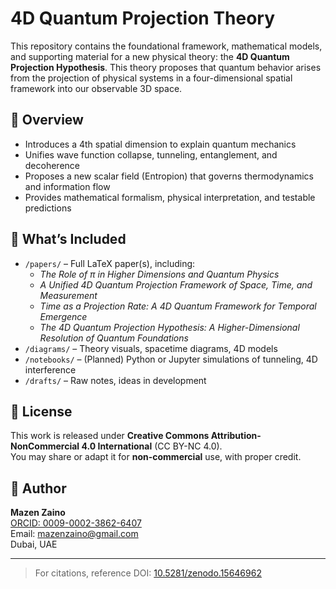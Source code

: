 # 4D Quantum Projection Theory

This repository contains the foundational framework, mathematical models, and supporting material for a new physical theory: the **4D Quantum Projection Hypothesis**. This theory proposes that quantum behavior arises from the projection of physical systems in a four-dimensional spatial framework into our observable 3D space.

## 🔬 Overview

- Introduces a 4th spatial dimension to explain quantum mechanics
- Unifies wave function collapse, tunneling, entanglement, and decoherence
- Proposes a new scalar field (Entropion) that governs thermodynamics and information flow
- Provides mathematical formalism, physical interpretation, and testable predictions

## 📂 What’s Included

- `/papers/` – Full LaTeX paper(s), including:
  - _The Role of π in Higher Dimensions and Quantum Physics_
  - _A Unified 4D Quantum Projection Framework of Space, Time, and Measurement_
  - _Time as a Projection Rate: A 4D Quantum Framework for Temporal Emergence_
  - _The 4D Quantum Projection Hypothesis: A Higher-Dimensional Resolution of Quantum Foundations_
- `/diagrams/` – Theory visuals, spacetime diagrams, 4D models
- `/notebooks/` – (Planned) Python or Jupyter simulations of tunneling, 4D interference
- `/drafts/` – Raw notes, ideas in development

## 📜 License

This work is released under **Creative Commons Attribution-NonCommercial 4.0 International** (CC BY-NC 4.0).  
You may share or adapt it for **non-commercial** use, with proper credit.

## 👤 Author

**Mazen Zaino**  
[ORCID: 0009-0002-3862-6407](https://orcid.org/0009-0002-3862-6407)  
Email: mazenzaino@gmail.com  
Dubai, UAE

---

> For citations, reference DOI: [10.5281/zenodo.15646962](https://doi.org/10.5281/zenodo.15646962)
